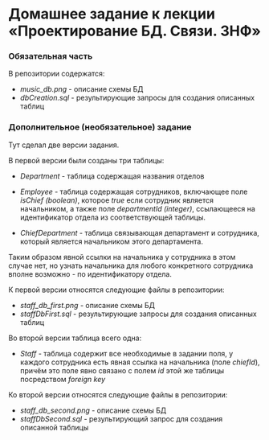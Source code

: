 # Домашнее задание к лекции «Проектирование БД. Связи. 3НФ»

### Обязательная часть

В репозитории содержатся:
* _music_db.png_ - описание схемы БД
* _dbCreation.sql_ - результирующие запросы для создания описанных таблиц

### Дополнительное (необязательное) задание

Тут сделал две версии задания.

В первой версии были созданы три таблицы:

* _Department_ - таблица содержащая названия отделов
  
* _Employee_ - таблица содержащая сотрудников, включающее поле _isChief_
  _(boolean)_, которое _true_ если сотрудник является начальником, а также
  поле _departmentId (integer)_, ссылающееся на идентификатор отдела
  из соответствующей таблицы.
  
* _ChiefDepartment_ - таблица связывающая департамент и сотрудника, который
является начальником этого департамента.
  
Таким образом явной ссылки на начальника у сотрудника в этом случае нет,
но узнать начальника для любого конкретного сотрудника вполне возможно -
по идентификатору отдела.

К первой версии относятся следующие файлы в репозитории:

* _staff_db_first.png_ - описание схемы БД
* _staffDbFirst.sql_ - результирующие запросы для создания описанных таблиц

Во второй версии таблица всего одна:
* _Staff_ - таблица содержит все необходимые в задании поля, у каждого
  сотрудника есть явная ссылка на начальника (поле _chiefId_), причём
  это поле явно связано с полем _id_ этой же таблицы посредством _foreign key_

Ко второй версии относятся следующие файлы в репозитории:

* _staff_db_second.png_ - описание схемы БД
* _staffDbSecond.sql_ - результирующий запрос для создания описанной таблицы
